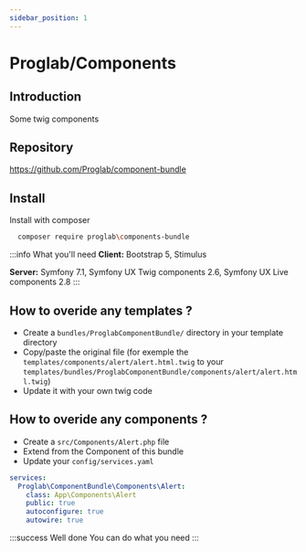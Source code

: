 ```yaml
---
sidebar_position: 1
---
```

# Proglab/Components

## Introduction

Some twig components

## Repository

https://github.com/Proglab/component-bundle

## Install

Install with composer

```bash
  composer require proglab\components-bundle
```

:::info What you'll need
**Client:** Bootstrap 5, Stimulus

**Server:** Symfony 7.1, Symfony UX Twig components 2.6, Symfony UX Live components 2.8
:::


## How to overide any templates ?

- Create a `bundles/ProglabComponentBundle/` directory in your template directory
- Copy/paste the original file (for exemple the `templates/components/alert/alert.html.twig` to your `templates/bundles/ProglabComponentBundle/components/alert/alert.html.twig`)
- Update it with your own twig code

## How to overide any components ?

- Create a `src/Components/Alert.php` file
- Extend from the Component of this bundle
- Update your `config/services.yaml`

```yaml
services:
  Proglab\ComponentBundle\Components\Alert:
    class: App\Components\Alert
    public: true
    autoconfigure: true
    autowire: true
```

:::success Well done
You can do what you need
:::